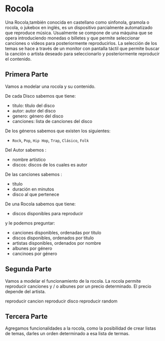 # Rocola

Una Rocola,también conocida en castellano como sinfonola, gramola o rocola, o jukebox en inglés, es un dispositivo parcialmente automatizado que reproduce música. Usualmente se compone de una máquina que se opera introduciendo monedas o billetes y que permite seleccionar canciones o videos para posteriormente reproducirlos. La selección de los temas se hace a través de un monitor con pantalla táctil que permite buscar la canción o artista deseado para seleccionarlo y posteriormente reproducir el contenido.

## Primera Parte

Vamos a modelar una rocola y su contenido.

De cada Disco sabemos que tiene:
- titulo: título del disco
- autor: autor del disco
- genero: género del disco
- canciones: lista de canciones del disco

De los géneros sabemos que existen los siguientes:
- `Rock`, `Pop`, `Hip Hop`, `Trap`, `Clásico`, `Folk`

Del Autor sabemos :
- nombre artístico
- discos: discos de los cuales es autor

De las canciones sabemos :
- título
- duración en minutos
- disco al que pertenece

De una Rocola sabemos que tiene: 

- discos disponibles para reproducir

y le podemos preguntar:

- canciones disponibles, ordenadas por titulo
- discos disponibles, ordenados por titulo
- artistas disponibles, ordenados por nombre
- albunes por género
- cancinoes por género


## Segunda Parte

Vamos a modelar el funcionamiento de la rocola. La rocola permite reproducir canciones y / o albunes  por un precio determinado. El precio depende del artista.

reproducir cancion
reproducir disco
reproducir random


## Tercera Parte

Agregamos funcionalidades a la rocola, como la posibilidad de crear listas de temas, darles un orden determinado a esa lista de termas.
